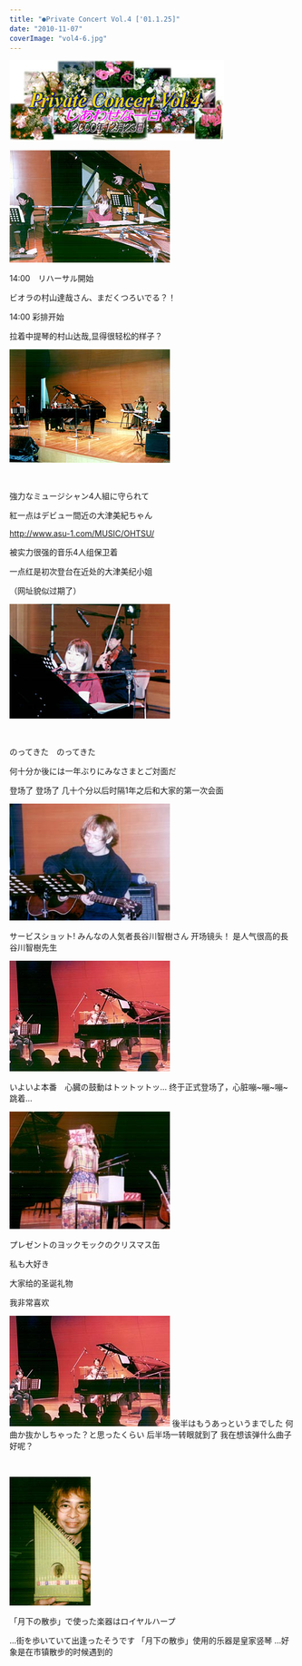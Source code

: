 ```yaml
---
title: "●Private Concert Vol.4 ['01.1.25]"
date: "2010-11-07"
coverImage: "vol4-6.jpg"
---
```


[![](images/p-cvol4.jpg "p-cvol4")](https://forritz.org/home/wp-content/uploads/2010/11/p-cvol4.jpg)

[![](images/vol4-1.jpg "vol4-1")](https://forritz.org/home/wp-content/uploads/2010/11/vol4-1.jpg)

14:00　リハーサル開始

ビオラの村山達哉さん、まだくつろいでる？！

14:00 彩排开始

拉着中提琴的村山达哉,显得很轻松的样子？

[![](images/vol4-2.jpg "vol4-2")](https://forritz.org/home/wp-content/uploads/2010/11/vol4-2.jpg)

 

強力なミュージシャン4人組に守られて

紅一点はデビュー間近の大津美紀ちゃん

http://www.asu-1.com/MUSIC/OHTSU/

被实力很强的音乐4人组保卫着

一点红是初次登台在近处的大津美纪小姐

（网址貌似过期了）

[![](images/vol4-3.jpg "vol4-3")](https://forritz.org/home/wp-content/uploads/2010/11/vol4-3.jpg)

 

のってきた　のってきた

何十分か後には一年ぶりにみなさまとご対面だ

登场了 登场了 几十个分以后时隔1年之后和大家的第一次会面

[![](images/vol4-4.jpg "vol4-4")](https://forritz.org/home/wp-content/uploads/2010/11/vol4-4.jpg)

サービスショット! みんなの人気者長谷川智樹さん 开场镜头！ 是人气很高的長谷川智樹先生

[![](images/vol4-7.jpg "vol4-7")](https://forritz.org/home/wp-content/uploads/2010/11/vol4-7.jpg)

いよいよ本番　心臓の鼓動はトットットッ… 终于正式登场了，心脏嘣~嘣~嘣~跳着…

[![](images/vol4-6.jpg "vol4-6")](https://forritz.org/home/wp-content/uploads/2010/11/vol4-6.jpg)

プレゼントのヨックモックのクリスマス缶

私も大好き

大家给的圣诞礼物

我非常喜欢

[![](images/vol4-7.jpg "vol4-7")](https://forritz.org/home/wp-content/uploads/2010/11/vol4-7.jpg) 後半はもうあっというまでした 何曲か抜かしちゃった？と思ったくらい 后半场一转眼就到了 我在想该弹什么曲子好呢？

 

[![](images/royalharp.jpg "royalharp")](https://forritz.org/home/wp-content/uploads/2010/11/royalharp.jpg)

「月下の散歩」で使った楽器はロイヤルハープ

…街を歩いていて出逢ったそうです 「月下の散歩」使用的乐器是皇家竖琴 …好象是在市镇散步的时候遇到的
